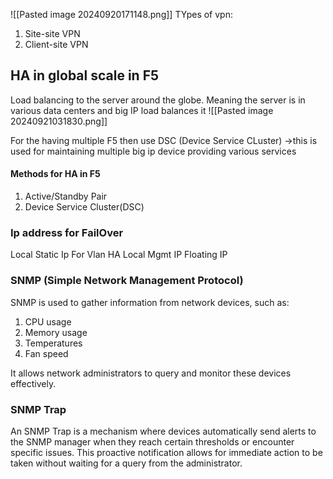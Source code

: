 

![[Pasted image 20240920171148.png]]
TYpes of vpn:
1. Site-site VPN
3. Client-site VPN

## HA in global scale in F5
Load balancing to the server around the globe.
Meaning the server is in various data centers and big IP load balances it
![[Pasted image 20240921031830.png]]



For the having multiple F5 then 
use DSC (Device Service CLuster)
	->this is used for maintaining multiple big ip device providing various services

#### Methods for HA in F5
1. Active/Standby Pair
2. Device Service Cluster(DSC)




### Ip address for FailOver
Local Static Ip  For Vlan HA
Local Mgmt IP 
Floating IP

### SNMP (Simple Network Management Protocol)
SNMP is used to gather information from network devices, such as:

1. CPU usage
2. Memory usage
3. Temperatures
4. Fan speed

It allows network administrators to query and monitor these devices effectively.

### SNMP Trap
An SNMP Trap is a mechanism where devices automatically send alerts to the SNMP manager when they reach certain thresholds or encounter specific issues. This proactive notification allows for immediate action to be taken without waiting for a query from the administrator.



